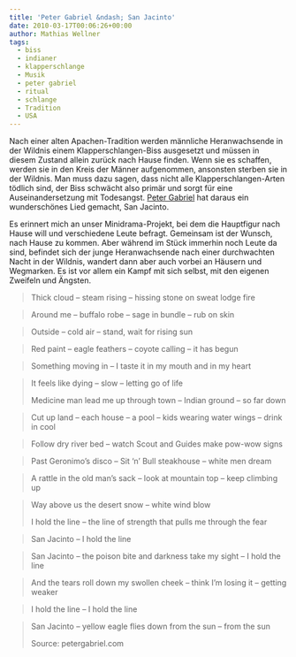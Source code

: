 ```yaml
---
title: 'Peter Gabriel &ndash; San Jacinto'
date: 2010-03-17T00:06:26+00:00
author: Mathias Wellner
tags:
  - biss
  - indianer
  - klapperschlange
  - Musik
  - peter gabriel
  - ritual
  - schlange
  - Tradition
  - USA
---
```

Nach einer alten Apachen-Tradition werden männliche Heranwachsende in der Wildnis einem Klapperschlangen-Biss ausgesetzt und müssen in diesem Zustand allein zurück nach Hause finden. Wenn sie es schaffen, werden sie in den Kreis der Männer aufgenommen, ansonsten sterben sie in der Wildnis. Man muss dazu sagen, dass nicht alle Klapperschlangen-Arten tödlich sind, der Biss schwächt also primär und sorgt für eine Auseinandersetzung mit Todesangst. [Peter Gabriel](http://www.petergabriel.com) hat daraus ein wunderschönes Lied gemacht, San Jacinto. 

Es erinnert mich an unser Minidrama-Projekt, bei dem die Hauptfigur nach Hause will und verschiedene Leute befragt. Gemeinsam ist der Wunsch, nach Hause zu kommen. Aber während im Stück immerhin noch Leute da sind, befindet sich der junge Heranwachsende nach einer durchwachten Nacht in der Wildnis, wandert dann aber auch vorbei an Häusern und Wegmarken. Es ist vor allem ein Kampf mit sich selbst, mit den eigenen Zweifeln und Ängsten. 

> Thick cloud &#8211; steam rising &#8211; hissing stone on sweat lodge fire
  
> Around me &#8211; buffalo robe &#8211; sage in bundle &#8211; rub on skin
  
> Outside &#8211; cold air &#8211; stand, wait for rising sun
  
> Red paint &#8211; eagle feathers &#8211; coyote calling &#8211; it has begun
  
> Something moving in &#8211; I taste it in my mouth and in my heart
  
> It feels like dying &#8211; slow &#8211; letting go of life
> 
> Medicine man lead me up through town &#8211; Indian ground &#8211; so far down
  
> Cut up land &#8211; each house &#8211; a pool &#8211; kids wearing water wings &#8211; drink in cool
  
> Follow dry river bed &#8211; watch Scout and Guides make pow-wow signs
  
> Past Geronimo&#8217;s disco &#8211; Sit &#8216;n&#8217; Bull steakhouse &#8211; white men dream
  
> A rattle in the old man&#8217;s sack &#8211; look at mountain top &#8211; keep climbing up
  
> Way above us the desert snow &#8211; white wind blow
> 
> I hold the line &#8211; the line of strength that pulls me through the fear
  
> San Jacinto &#8211; I hold the line
  
> San Jacinto &#8211; the poison bite and darkness take my sight &#8211; I hold the line
  
> And the tears roll down my swollen cheek &#8211; think I&#8217;m losing it &#8211; getting weaker
  
> I hold the line &#8211; I hold the line
  
> San Jacinto &#8211; yellow eagle flies down from the sun &#8211; from the sun
> 
> Source: petergabriel.com 

<center>
  <br /> <br />
</center>